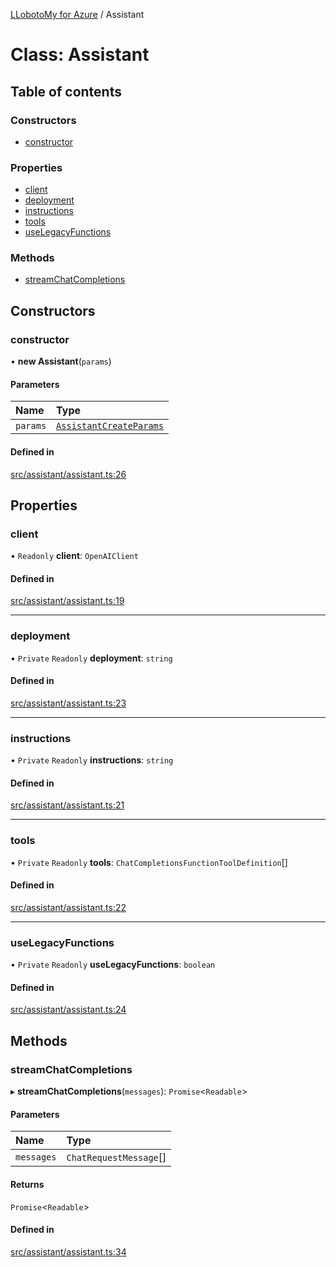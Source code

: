 [LLobotoMy for Azure](../README.md) / Assistant

# Class: Assistant

## Table of contents

### Constructors

- [constructor](Assistant.md#constructor)

### Properties

- [client](Assistant.md#client)
- [deployment](Assistant.md#deployment)
- [instructions](Assistant.md#instructions)
- [tools](Assistant.md#tools)
- [useLegacyFunctions](Assistant.md#uselegacyfunctions)

### Methods

- [streamChatCompletions](Assistant.md#streamchatcompletions)

## Constructors

### constructor

• **new Assistant**(`params`)

#### Parameters

| Name | Type |
| :------ | :------ |
| `params` | [`AssistantCreateParams`](../interfaces/AssistantCreateParams.md) |

#### Defined in

[src/assistant/assistant.ts:26](https://github.com/paztek/llobotomy-azure/blob/752a9c2/src/assistant/assistant.ts#L26)

## Properties

### client

• `Readonly` **client**: `OpenAIClient`

#### Defined in

[src/assistant/assistant.ts:19](https://github.com/paztek/llobotomy-azure/blob/752a9c2/src/assistant/assistant.ts#L19)

___

### deployment

• `Private` `Readonly` **deployment**: `string`

#### Defined in

[src/assistant/assistant.ts:23](https://github.com/paztek/llobotomy-azure/blob/752a9c2/src/assistant/assistant.ts#L23)

___

### instructions

• `Private` `Readonly` **instructions**: `string`

#### Defined in

[src/assistant/assistant.ts:21](https://github.com/paztek/llobotomy-azure/blob/752a9c2/src/assistant/assistant.ts#L21)

___

### tools

• `Private` `Readonly` **tools**: `ChatCompletionsFunctionToolDefinition`[]

#### Defined in

[src/assistant/assistant.ts:22](https://github.com/paztek/llobotomy-azure/blob/752a9c2/src/assistant/assistant.ts#L22)

___

### useLegacyFunctions

• `Private` `Readonly` **useLegacyFunctions**: `boolean`

#### Defined in

[src/assistant/assistant.ts:24](https://github.com/paztek/llobotomy-azure/blob/752a9c2/src/assistant/assistant.ts#L24)

## Methods

### streamChatCompletions

▸ **streamChatCompletions**(`messages`): `Promise`<`Readable`\>

#### Parameters

| Name | Type |
| :------ | :------ |
| `messages` | `ChatRequestMessage`[] |

#### Returns

`Promise`<`Readable`\>

#### Defined in

[src/assistant/assistant.ts:34](https://github.com/paztek/llobotomy-azure/blob/752a9c2/src/assistant/assistant.ts#L34)
